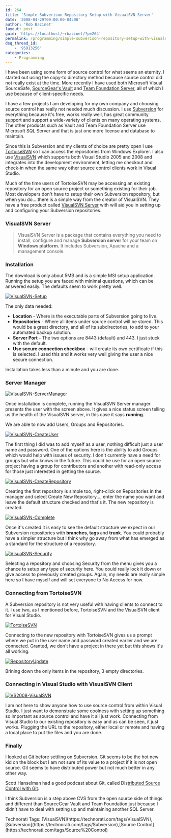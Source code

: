```yaml
---
id: 264
title: 'Simple Subverison Repository Setup with VisualSVN Server'
date: '2008-04-29T09:00:00-04:00'
author: 'Rob Bazinet'
layout: post
guid: 'https://localhost/~rbazinet/?p=264'
permalink: /programming/simple-subverison-repository-setup-with-visualsvn-server/
dsq_thread_id:
    - '95913256'
categories:
    - Programming
---
```


I have been using some form of source control for what seems an eternity. I started out using the copy-to directory method because source control did not really exist at the time. More recently I have used both Microsoft Visual SourceSafe, [SourceGear's Vault](https://www.sourcegear.com/vault/index.html) and [Team Foundation Server](https://msdn2.microsoft.com/en-us/teamsystem/aa718934.aspx), all of which I use because of client-specific needs.

I have a few projects I am developing for my own company and choosing source control has really not needed much discussion. I use [Subversion](https://subversion.tigris.org/) for everything because it's free, works really well, has great community support and support a wide-variety of clients on many operating systems. The other products such as Vault and Team Foundation Server use Microsoft SQL Server and that is just one more license and database to maintain.

Since this is Subversion and my clients of choice are pretty open I use [TortoiseSVN](https://tortoisesvn.tigris.org/) so I can access the repositories from Windows Explorer. I also use [VisualSVN](https://www.visualsvn.com/) which supports both Visual Studio 2005 and 2008 and integrates into the development environment, letting me checkout and check-in when the same way other source control clients work in Visual Studio.

Much of the time users of TortoiseSVN may be accessing an existing repository for an open source project or something existing for their job. Most developers don't have to setup their own Subversion repository, but when you do....there is a simple way from the creator of VisualSVN. They have a free product called [VisualSVN Server](https://www.visualsvn.com/server/) with will aid you in setting up and configuring your Subversion repositories.

### VisualSVN Server

> VisualSVN Server is a package that contains everything you need to install, configure and manage **Subversion server** for your team on **Windows platform.** It includes Subversion, Apache and a management console.

### Installation

The download is only about 5MB and is a simple MSI setup application. Running the setup you are faced with minimal questions, which can be answered easily. The defaults seem to work pretty well.

[![VisualSVN-Setup](https://www.accidentaltechnologist.com/files/media/image/WindowsLiveWriter/SimpleSubverisonRepositorySetupwithVisua_3C8/VisualSVN-Setup_thumb.jpg)](https://www.accidentaltechnologist.com/files/media/image/WindowsLiveWriter/SimpleSubverisonRepositorySetupwithVisua_3C8/VisualSVN-Setup_2.jpg)

The only data needed:

- **Location** - Where is the executable parts of Subversion going to live.
- **Repositories** - Where all items under source control will be stored. This would be a great directory, and all of its subdirectories, to add to your automated backup solution.
- **Server Port** - The two options are 8443 (default) and 443. I just stuck with the default.
- **Use secure connection checkbox** - will create its own certificate if this is selected. I used this and it works very well giving the user a nice secure connection.

Installation takes less than a minute and you are done.

### Server Manager

[![VisualSVN-ServerManager](https://www.accidentaltechnologist.com/files/media/image/WindowsLiveWriter/SimpleSubverisonRepositorySetupwithVisua_3C8/VisualSVN-ServerManager_thumb.jpg)](https://www.accidentaltechnologist.com/files/media/image/WindowsLiveWriter/SimpleSubverisonRepositorySetupwithVisua_3C8/VisualSVN-ServerManager_2.jpg)

Once installation is complete, running the VisualSVN Server manager presents the user with the screen above. It gives a nice status screen telling us the health of the VisualSVN server, in this case it says **running**.

We are able to now add Users, Groups and Repositories.

[![VisualSVN-CreateUser](https://www.accidentaltechnologist.com/files/media/image/WindowsLiveWriter/SimpleSubverisonRepositorySetupwithVisua_3C8/VisualSVN-CreateUser_thumb.jpg)](https://www.accidentaltechnologist.com/files/media/image/WindowsLiveWriter/SimpleSubverisonRepositorySetupwithVisua_3C8/VisualSVN-CreateUser_2.jpg)

The first thing I did was to add myself as a user, nothing difficult just a user name and password. One of the options here is the ability to add Groups which would help with issues of security. I don't currently have a need for groups but who knows in the future. This could be use for an open source project having a group for contributors and another with read-only access for those just interested in getting the source.

[![VisualSVN-CreateRepository](https://www.accidentaltechnologist.com/files/media/image/WindowsLiveWriter/SimpleSubverisonRepositorySetupwithVisua_3C8/VisualSVN-CreateRepository_thumb.jpg)](https://www.accidentaltechnologist.com/files/media/image/WindowsLiveWriter/SimpleSubverisonRepositorySetupwithVisua_3C8/VisualSVN-CreateRepository_2.jpg)

Creating the first repository is simple too, right-click on Repositories in the manager and select Create New Repository..., enter the name you want and leave the default structure checked and that's it. The new repository is created.

[![VisualSVN-Complete](https://www.accidentaltechnologist.com/files/media/image/WindowsLiveWriter/SimpleSubverisonRepositorySetupwithVisua_3C8/VisualSVN-Complete_thumb.jpg)](https://www.accidentaltechnologist.com/files/media/image/WindowsLiveWriter/SimpleSubverisonRepositorySetupwithVisua_3C8/VisualSVN-Complete_2.jpg)

Once it's created it is easy to see the default structure we expect in our Subversion repositories with **branches**, **tags** and **trunk**. You could probably have a simpler structure but I think why go away from what has emerged as a standard for the structure of a repository.

[![VisualSVN-Security](https://www.accidentaltechnologist.com/files/media/image/WindowsLiveWriter/SimpleSubverisonRepositorySetupwithVisua_8FF2/VisualSVN-Security_thumb.jpg)](https://www.accidentaltechnologist.com/files/media/image/WindowsLiveWriter/SimpleSubverisonRepositorySetupwithVisua_8FF2/VisualSVN-Security_2.jpg)

Selecting a repository and choosing Security from the menu gives you a chance to setup any type of security here. You could really lock it down or give access to previously created groups. Again, my needs are really simple here so I have myself and will set everyone to No Access for now.

### Connecting from TortoiseSVN

A Subversion repository is not very useful with having clients to connect to it. I use two, as I mentioned before, TortoiseSVN and the VisualSVN client for Visual Studio.

[![TortoiseSVN](https://www.accidentaltechnologist.com/files/media/image/WindowsLiveWriter/SimpleSubverisonRepositorySetupwithVisua_3C8/TortoiseSVN_thumb.jpg)](https://www.accidentaltechnologist.com/files/media/image/WindowsLiveWriter/SimpleSubverisonRepositorySetupwithVisua_3C8/TortoiseSVN_2.jpg)

Connecting to the new repository with TortoiseSVN gives us a prompt where we put in the user name and password created earlier and we are connected. Granted, we don't have a project in there yet but this shows it's all working.

[![RepositoryUpdate](https://www.accidentaltechnologist.com/files/media/image/WindowsLiveWriter/SimpleSubverisonRepositorySetupwithVisua_3C8/RepositoryUpdate_thumb.jpg)](https://www.accidentaltechnologist.com/files/media/image/WindowsLiveWriter/SimpleSubverisonRepositorySetupwithVisua_3C8/RepositoryUpdate_2.jpg)

Brining down the only items in the repository, 3 empty directories.

### Connecting in Visual Studio with VisualSVN Client

[![VS2008-VisualSVN](https://www.accidentaltechnologist.com/files/media/image/WindowsLiveWriter/SimpleSubverisonRepositorySetupwithVisua_8FF2/VS2008-VisualSVN_thumb.jpg)](https://www.accidentaltechnologist.com/files/media/image/WindowsLiveWriter/SimpleSubverisonRepositorySetupwithVisua_8FF2/VS2008-VisualSVN_2.jpg)

I am not here to show anyone how to use source control from within Visual Studio. I just want to demonstrate some coolness with setting up something so important as source control and have it all just work. Connecting from Visual Studio to our existing repository is easy and as can be seen, it just works. Plugging the URL to the repository, either local or remote and having a local place to put the files and you are done.

### Finally

I looked at [Git](https://git.or.cz/) before settling on Subversion. Git seems to be the hot new kid on the block but I am not sure of its value to a project if it is not open source. Git seems to have distributed power but not much better in any other way.

Scott Hanselman had a good podcast about Git, called Dis[tributed Source Control with Git](https://www.hanselminutes.com/default.aspx?showID=126).

I think Subversion is a step above CVS from the open source side of things and different than SourceGear Vault and Team Foundation just because I didn't have to deal with setting up and maintaining another SQL Server.

<div class="wlWriterSmartContent" id="scid:0767317B-992E-4b12-91E0-4F059A8CECA8:7601656f-52e3-4f8a-ad41-be959d9336c9" style="margin: 0px; padding: 0px; display: inline;">Technorati Tags: [VisualSVN](https://technorati.com/tags/VisualSVN),[Subversion](https://technorati.com/tags/Subversion),[Source Control](https://technorati.com/tags/Source%20Control)</div>